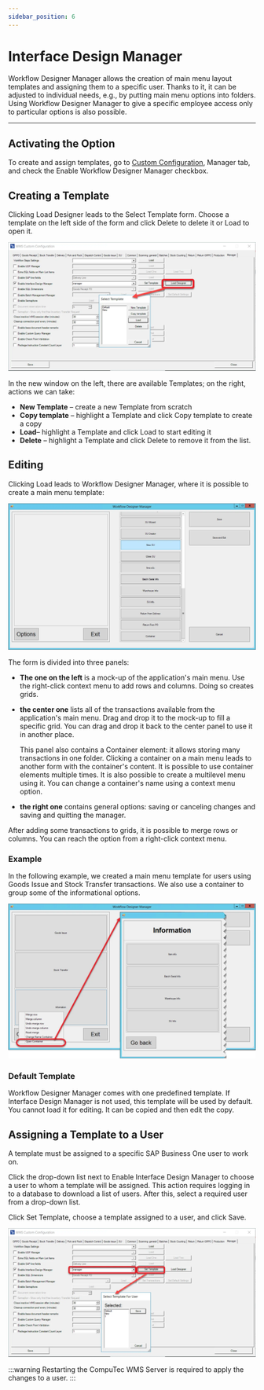 ```yaml
---
sidebar_position: 6
---
```


# Interface Design Manager

Workflow Designer Manager allows the creation of main menu layout templates and assigning them to a specific user. Thanks to it, it can be adjusted to individual needs, e.g., by putting main menu options into folders. Using Workflow Designer Manager to give a specific employee access only to particular options is also possible.

---

## Activating the Option

To create and assign templates, go to [Custom Configuration](../../../custom-configuration/overview.md), Manager tab, and check the Enable Workflow Designer Manager checkbox.

## Creating a Template

Clicking Load Designer leads to the Select Template form. Choose a template on the left side of the form and click Delete to delete it or Load to open it.

![Load Design Manager](./media/load-design-manager.webp)

In the new window on the left, there are available Templates; on the right, actions we can take:

- **New Template** – create a new Template from scratch
- **Copy template** – highlight a Template and click Copy template to create a copy
- **Load**– highlight a Template and click Load to start editing it
- **Delete** – highlight a Template and click Delete to remove it from the list.

## Editing

Clicking Load leads to Workflow Designer Manager, where it is possible to create a main menu template:

![Workflow Editing](./media/workflow-designer-manager-editing.webp)

The form is divided into three panels:

- **The one on the left** is a mock-up of the application's main menu. Use the right-click context menu to add rows and columns. Doing so creates grids.
- **the center one** lists all of the transactions available from the application's main menu. Drag and drop it to the mock-up to fill a specific grid. You can drag and drop it back to the center panel to use it in another place.
  
    This panel also contains a Container element: it allows storing many transactions in one folder. Clicking a container on a main menu leads to another form with the container's content. It is possible to use container elements multiple times. It is also possible to create a multilevel menu using it. You can change a container's name using a context menu option.
- **the right one** contains general options: saving or canceling changes and saving and quitting the manager.

After adding some transactions to grids, it is possible to merge rows or columns. You can reach the option from a right-click context menu.

### Example

In the following example, we created a main menu template for users using Goods Issue and Stock Transfer transactions. We also use a container to group some of the informational options.

![Example](./media/example.webp)

### Default Template

Workflow Designer Manager comes with one predefined template. If Interface Design Manager is not used, this template will be used by default. You cannot load it for editing. It can be copied and then edit the copy.

## Assigning a Template to a User

A template must be assigned to a specific SAP Business One user to work on.

Click the drop-down list next to Enable Interface Design Manager to choose a user to whom a template will be assigned. This action requires logging in to a database to download a list of users. After this, select a required user from a drop-down list.

Click Set Template, choose a template assigned to a user, and click Save.

![Assigning Template](./media/assigning-template.webp)

:::warning
    Restarting the CompuTec WMS Server is required to apply the changes to a user.
:::
